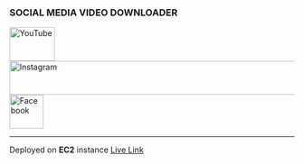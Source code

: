 ### SOCIAL MEDIA VIDEO DOWNLOADER ###
<img src="https://github.com/user-attachments/assets/bc059359-42df-4ed7-a46d-ab62e34384eb" alt="YouTube" width="80" height="60"/>
<img src="https://github.com/user-attachments/assets/83ac69ce-5213-419c-b56a-e75c725bd5e2" alt="Instagram" width="900" height="60"/>
<img src="https://github.com/user-attachments/assets/fadfaf61-fe60-480b-a347-cf98adc629ff" alt="Facebook" width="60" height="60"/>

---
Deployed on **EC2** instance
[Live Link](http://43.204.82.67:8080/VideoDownloader/)



